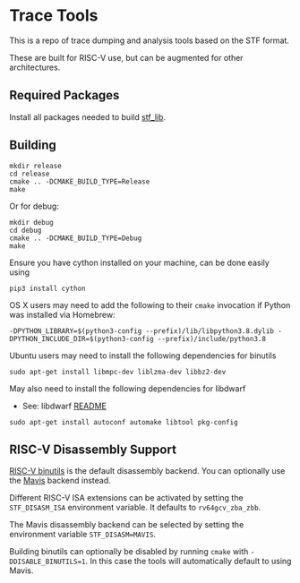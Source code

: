 # Trace Tools

This is a repo of trace dumping and analysis tools based on the STF format.

These are built for RISC-V use, but can be augmented for other architectures.

## Required Packages

Install all packages needed to build [stf_lib](https://github.com/sparcians/stf_lib).

## Building

```
mkdir release
cd release
cmake .. -DCMAKE_BUILD_TYPE=Release
make
```
Or for debug:
```
mkdir debug
cd debug
cmake .. -DCMAKE_BUILD_TYPE=Debug
make
```
Ensure you have cython installed on your machine, can be done easily using
```
pip3 install cython
```
OS X users may need to add the following to their `cmake` invocation if Python was installed via Homebrew:
```
-DPYTHON_LIBRARY=$(python3-config --prefix)/lib/libpython3.8.dylib -DPYTHON_INCLUDE_DIR=$(python3-config --prefix)/include/python3.8
```
Ubuntu users may need to install the following dependencies for binutils
```
sudo apt-get install libmpc-dev liblzma-dev libbz2-dev
```
May also need to install the following dependencies for libdwarf
- See: libdwarf [README](https://github.com/davea42/libdwarf-code?tab=readme-ov-file#building-on-linux-from-a-git-clone-with-configureautotools)
```
sudo apt-get install autoconf automake libtool pkg-config
```

## RISC-V Disassembly Support

[RISC-V binutils](https://github.com/riscv-collab/riscv-binutils-gdb) is the default disassembly backend. You can optionally use the [Mavis](https://github.com/sparcians/mavis) backend instead.

Different RISC-V ISA extensions can be activated by setting the `STF_DISASM_ISA` environment variable. It defaults to `rv64gcv_zba_zbb`.

The Mavis disassembly backend can be selected by setting the environment variable `STF_DISASM=MAVIS`.

Building binutils can optionally be disabled by running `cmake` with `-DDISABLE_BINUTILS=1`. In this case the tools will automatically default to using Mavis.
